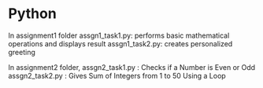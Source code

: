 # Python
In assignment1 folder
assgn1_task1.py: performs basic mathematical operations and displays result
assgn1_task2.py: creates personalized greeting

In assignment2 folder,
assgn2_task1.py : Checks if a Number is Even or Odd
assgn2_task2.py : Gives Sum of Integers from 1 to 50 Using a Loop



